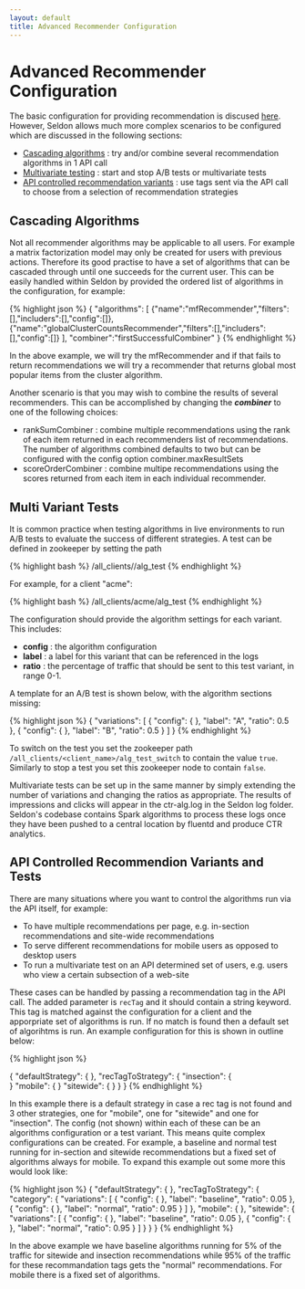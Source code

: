 ```yaml
---
layout: default
title: Advanced Recommender Configuration
---
```


# Advanced Recommender Configuration
The basic configuration for providing recommendation is discused [here](http://docs.seldon.io/runtime-recommendation.html). However, Seldon allows much more complex scenarios to be configured which are discussed in the following sections:

 * [Cascading algorithms](#cascading-algorithms) : try and/or combine several recommendation algorithms in 1 API call
 * [Multivariate testing](#multivariate-tests) : start and stop A/B tests or multivariate tests
 * [API controlled recommendation variants](#recommendation-variants) : use tags sent via the API call to choose from a selection of recommendation strategies
 
## Cascading Algorithms<a name="cascading-algorithms"></a>
Not all recommender algorithms may be applicable to all users. For example a matrix factorization model may only be created for users with previous actions. Therefore its good practise to have a set of algorithms that can be cascaded through until one succeeds for the current user. This can be easily handled within Seldon by provided the ordered list of algorithms in the configuration, for example:

{% highlight json %}
{
  "algorithms":
  [
   {"name":"mfRecommender","filters":[],"includers":[],"config":[]},
   {"name":"globalClusterCountsRecommender","filters":[],"includers":[],"config":[]}
  ],
  "combiner":"firstSuccessfulCombiner"
  }
{% endhighlight %}

In the above example, we will try the mfRecommender and if that fails to return recommendations we will try a recommender that returns global most popular items from the cluster algorithm.

Another scenario is that you may wish to combine the results of several recommenders. This can be accomplished by changing the ***combiner*** to one of the following choices:

 * rankSumCombiner : combine multiple recommendations using the rank of each item returned in each recommenders list of recommendations. The number of algorithms combined defaults to two but can be configured with the config option combiner.maxResultSets
 * scoreOrderCombiner : combine multipe recommendations using the scores returned from each item in each individual recommender.

## Multi Variant Tests<a name="multivariate-tests"></a>
It is common practice when testing algorithms in live environments to run A/B tests to evaluate the success of different strategies. A test can be defined in zookeeper by setting the path 

{% highlight bash %}
/all_clients/<clientname>/alg_test
{% endhighlight %}

For example, for a client "acme":

{% highlight bash %}
/all_clients/acme/alg_test
{% endhighlight %}

The configuration should provide the algorithm settings for each variant. This includes:
  
 * **config** : the algorithm configuration
 * **label** : a label for this variant that can be referenced in the logs
 * **ratio** : the percentage of traffic that should be sent to this test variant, in range 0-1.

A template for an A/B test is shown below, with the algorithm sections missing:

{% highlight json %}
{
    "variations": [
        {
            "config": {
            },
            "label": "A",
            "ratio": 0.5
        },
        {
            "config": {
            },
            "label": "B",
            "ratio": 0.5
        }
    ]
}
{% endhighlight %}

To switch on the test you set the zookeeper path ```/all_clients/<client_name>/alg_test_switch``` to contain the value ```true```. Similarly to stop a test you set this zookeeper node to contain ```false```.

Multivariate tests can be set up in the same manner by simply extending the number of variations and changing the ratios as appropriate. The results of impressions and clicks will appear in the ctr-alg.log in the Seldon log folder. Seldon's codebase contains Spark algorithms to process these logs once they have been pushed to a central location by fluentd and produce CTR analytics.

## API Controlled Recommendion Variants and Tests<a name="recommendation-variants"></a>
There are many situations where you want to control the algorithms run via the API itself, for example:
  
 * To have multiple recommendations per page, e.g. in-section recommendations and site-wide recommendations
 * To serve different recommendations for mobile users as opposed to desktop users
 * To run a multivariate test on an API determined set of users, e.g. users who view a certain subsection of a web-site

These cases can be handled by passing a recommendation tag in the API call. The added parameter is ```recTag``` and it should contain a string keyword. This tag is matched against the configuration for a client and the apporpriate set of algorithms is run. If no match is found then a default set of algorihtms is run. An example configuration for this is shown in outline below:

{% highlight json %}

{
    "defaultStrategy": {
    },
    "recTagToStrategy": {
        "insection": {	
	}
        "mobile": {
	}
        "sitewide": {
        }
    }
}
{% endhighlight %}

In this example there is a default strategy in case a rec tag is not found and 3 other strategies, one for "mobile", one for "sitewide" and one for "insection". The config (not shown) within each of these can be an algorithms configuration or a test variant. This means quite complex configurations can be created. For example, a baseline and normal test running for in-section and sitewide recommendations but a fixed set of algorithms always for mobile. To expand this example out some more this would look like:

{% highlight json %}
{
    "defaultStrategy": {
    },
    "recTagToStrategy": {
        "category": {
            "variations": [
                {
                    "config": {
                    },
                    "label": "baseline",
                    "ratio": 0.05
                },
                {
                    "config": {
                    },
                    "label": "normal",
                    "ratio": 0.95
                }
            ]
        },
        "mobile": {
	 },
        "sitewide": {
            "variations": [
                {
                    "config": {
                    },
                    "label": "baseline",
                    "ratio": 0.05
                },
                {
                    "config": {
                    },
                    "label": "normal",
                    "ratio": 0.95
                }
            ]
        }
    }
}
{% endhighlight %}

In the above example we have baseline algorithms running for 5% of the traffic for sitewide and insection recommendations while 95% of the traffic for these recommandation tags gets the "normal" recommendations. For mobile there is a fixed set of algorithms. 




